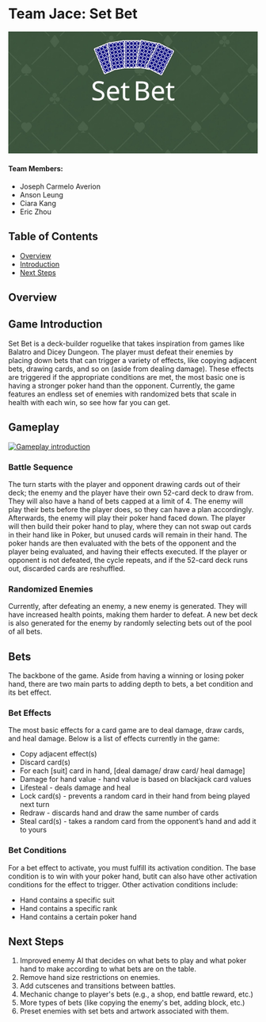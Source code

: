 # Team Jace: Set Bet

![](doc/set_bet_image.png)

#### Team Members:
* Joseph Carmelo Averion
* Anson Leung
* Ciara Kang
* Eric Zhou

## Table of Contents
* [Overview](#overview)
* [Introduction](#game-introduction)
* [Next Steps](#next-steps)

## Overview
<!-- ICS 485 overview or remove section entirely  -->

## Game Introduction
Set Bet is a deck-builder roguelike that takes inspiration from games like Balatro and Dicey Dungeon. The player must defeat their enemies by placing down bets that can trigger a variety of effects, like copying adjacent bets, drawing cards, and so on (aside from dealing damage). These effects are triggered if the appropriate conditions are met, the most basic one is having a stronger poker hand than the opponent. Currently, the game features an endless set of enemies with randomized bets that scale in health with each win, so see how far you can get.


## Gameplay
[![Gameplay introduction](https://img.youtube.com/vi/cc1m0SNGGXM/0.jpg)](https://youtu.be/cc1m0SNGGXM?si=8fjELvK_GrRjr6cs)


<!-- Add images/ art: Design and illustrations consistent with the game -->


### Battle Sequence
The turn starts with the player and opponent drawing cards out of their deck; the enemy and the player have their own 52-card deck to draw from. They will also have a hand of bets capped at a limit of 4. The enemy will play their bets before the player does, so they can have a plan accordingly. Afterwards, the enemy will play their poker hand faced down. The player will then build their poker hand to play, where they can not swap out cards in their hand like in Poker, but unused cards will remain in their hand. The poker hands are then evaluated with the bets of the opponent and the player being evaluated, and having their effects executed. If the player or opponent is not defeated, the cycle repeats, and if the 52-card deck runs out, discarded cards are reshuffled.


### Randomized Enemies
Currently, after defeating an enemy, a new enemy is generated. They will have increased health points, making them harder to defeat. A new bet deck is also generated for the enemy by randomly selecting bets out of the pool of all bets.


## Bets
The backbone of the game. Aside from having a winning or losing poker hand, there are two main parts to adding depth to bets, a bet condition and its bet effect.


### Bet Effects
The most basic effects for a card game are to deal damage, draw cards, and heal damage. Below is a list of effects currently in the game:
* Copy adjacent effect(s)
* Discard card(s)
* For each \[suit] card in hand, \[deal damage/ draw card/ heal damage]
* Damage for hand value - hand value is based on blackjack card values
* Lifesteal - deals damage and heal
* Lock card(s) - prevents a random card in their hand from being played next turn
* Redraw - discards hand and draw the same number of cards
* Steal card(s) - takes a random card from the opponent’s hand and add it to yours


### Bet Conditions
For a bet effect to activate, you must fulfill its activation condition. The base condition is to win with your poker hand, butit can also have other activation conditions for the effect to trigger. Other activation conditions include:
* Hand contains a specific suit
* Hand contains a specific rank
* Hand contains a certain poker hand


<!-- Add more details in next steps: A clear explanation of how the game will further develop -->
## Next Steps
1. Improved enemy AI that decides on what bets to play and what poker hand to make according to what bets are on the table.
2. Remove hand size restrictions on enemies.
3. Add cutscenes and transitions between battles.
4. Mechanic change to player's bets (e.g., a shop, end battle reward, etc.)
5. More types of bets (like copying the enemy's bet, adding block, etc.)
6. Preset enemies with set bets and artwork associated with them.



